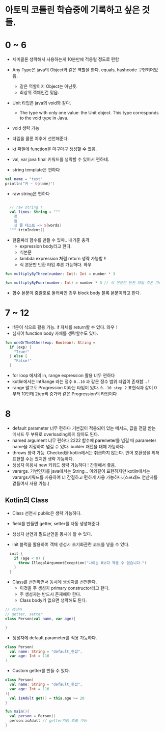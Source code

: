 # 아토믹 코틀린 학습중에 기록하고 싶은 것들.

# 0 ~ 6

- 세미콜론 생략해서 사용하는게 10분만에 적응될 정도로 편함
- Any Type은 java의 Object와 같은 역할을 한다. equals, hashcode 구현되어있음.
    - 같은 역할이지 Object는 아닌듯.
    - 최상위 객체인건 맞음.

- Unit 타입은 java의 void와 같다.
    - The type with only one value: the Unit object. This type corresponds to the void type in Java.

- void 생략 가능

- 타입을 콜론 이후에 선언해준다.

- kt 파일에 function을 마구마구 생성할 수 있음.
- val, var java final 키워드를 생략할 수 있어서 편하네.
- string template은 편하다 

```kotlin
val name = "test"
println("캬 ~ ${name}")
```

- raw string은 편하다 

```kotlin

  // raw string !
  val lines: String = """ 
    첫
    둘
    셋 줄 테스트 => ${words}
  """.trimIndent()

```

- 한줄짜리 함수를 만들 수 있따.. 내기준 충격
    - expression body라고 한다. 
    - 식본문
    - lambda expression 처럼 return 생략 가능함 !!
    - 식 본문만 반환 타입 추론 가능하다. 와우
```kotlin
fun multiplyByThree(number: Int): Int = number * 3

fun multiplyByFour(number: Int) = number * 3 // 식 본문만 반환 타입 추론 가능
```
- 함수 본문이 중괄호로 둘러싸인 경우 block body 블록 본문이라고 한다.


# 7 ~ 12

- if문이 식으로 활용 가능. if 자체를 return할 수 있다. 와우 !
- 심지어 function body 자체를 생략할수도 있다.
```kotlin
fun oneOrTheOther(exp: Boolean): String =
  if (exp) {
    "True!"
  } else {
    "False!"
  }
```
- for loop 에서의 in, range expression 활용 너무 편하다 
- kotlin에서는 IntRange 라는 정수 `0..10` 과 같은 정수 범위 타입이 존재함 .. !
- range 말고도 Progression 이라는 타입이 있다. `0..10 step 2` 표현식과 같이 0부터 10인데 2tep씩 증가와 같은 Progression의 타입이다


# 8

- default parameter 너무 편하다 기본값이 적용되어 있는 메서드, 값을 전달 받는 메서드 두 부류로 overloading하지 않아도 된다.
- named argument 너무 편하다 2222 함수에 paremeter를 넘길 때 parameter name을 지정하여 넘길 수 있다. builder 패턴을 대체 가능하다.
- throws 생략 가능. Checked을 kotlin에서는 취급하지 않는다. 언어 호환성을 위해 표현할 수는 있지만 생략 가능하다.
- 생성자 이용시 new 키워드 생략 가능하다 ! 간결해서 좋음.
- varargs. 가변인자를 java에서는 String... 이와같이 표현하지만 kotlin에서는 varargs키워드를 사용하여 더 간결하고 편하게 사용 가능하다.(스프레드 연산자를 곁들여서 사용 가능.)

## Kotlin의 Class

- Class 선언시 public은 생략 가능하다.
- field를 만들면 getter, setter를 자동 생성해준다.
- 생성자 선언과 필드선언을 동시에 할 수 있다.

- init 블럭을 활용하여 객체 생성시 초기화관련 코드를 넣을 수 있다.
```kotlin
  init {
    if (age < 0) {
      throw IllegalArgumentException("나이는 0보다 작을 수 없습니다.")
    }
  }
```

- Class를 선언하면서 동시에 생성자를 선언한다.
  - 이것을 주 생성자 primary constructor라고 한다.
  - 주 생성자는 반드시 존재해야 한다.
  - Class body가 없으면 생략해도 된다.
```kotlin
// 생성자
// getter, setter
class Person(val name, var age){

}
```
- 생성자에 default parameter를 적용 가능하다.
```kotlin
class Person(
  val name: String = "default_현섭",
  var age: Int = 110
)
```

- Custom getter를 만들 수 있다.
```kotlin
class Person(
  val name: String = "default_현섭",
  var age: Int = 110
){ 
  val isAdult get() = this.age >= 20
}

fun main(){
  val person = Person()
  person.isAdult // getter처럼 호출 가능
}
```